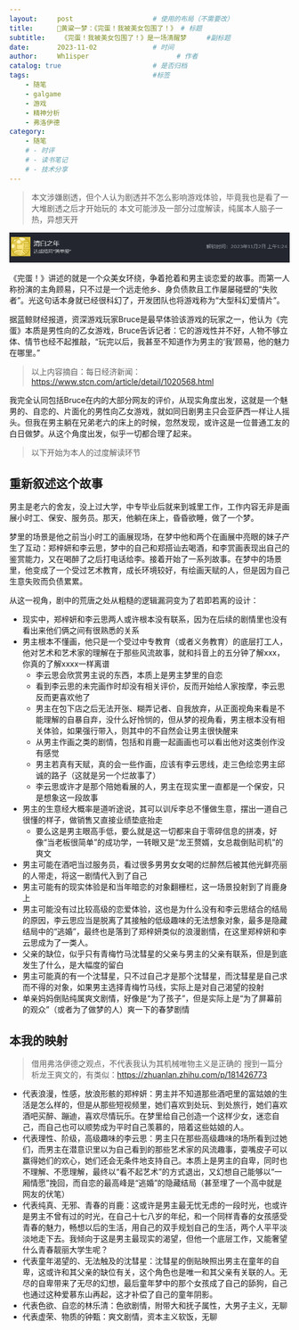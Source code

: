 ```yaml
---
layout:     post                    # 使用的布局（不需要改）
title:      🤔黄粱一梦：《完蛋！我被美女包围了！》	# 标题 
subtitle:    《完蛋！我被美女包围了！》是一场清醒梦	 #副标题
date:       2023-11-02              # 时间
author:     Wh1isper                      # 作者
catalog: true                       # 是否归档
tags:                               #标签
    - 随笔
    - galgame
    - 游戏
    - 精神分析
    - 弗洛伊德
category:
    - 随笔
    # - 时评
    # - 读书笔记
    # - 技术分享
---
```


> 本文涉嫌剧透，但个人认为剧透并不怎么影响游戏体验，毕竟我也是看了一大堆剧透之后才开始玩的
> 本文可能涉及一部分过度解读，纯属本人脑子一热，异想天开

![一周目肖鹿，无法辜负的海芋花少女](../img/2023-11-02-完蛋我被美女包围了/jda-steam.png)

《完蛋！》讲述的就是一个众美女环绕，争着抢着和男主谈恋爱的故事。而第一人称扮演的主角顾易，只不过是一个远走他乡、身负债款且工作屡屡碰壁的“失败者”。光这句话本身就已经很科幻了，开发团队也将游戏称为“大型科幻爱情片”。

据蓝鲸财经报道，资深游戏玩家Bruce是最早体验该游戏的玩家之一，他认为《完蛋》本质是男性向的乙女游戏，Bruce告诉记者：它的游戏性并不好，人物不够立体、情节也经不起推敲，“玩完以后，我甚至不知道作为男主的‘我’顾易，他的魅力在哪里。”

> 以上内容摘自：每日经济新闻： https://www.stcn.com/article/detail/1020568.html

我完全认同包括Bruce在内的大部分网友的评价，从现实角度出发，这就是一个魅男的、自恋的、片面化的男性向乙女游戏，就如同日剧男主只会亚萨西一样让人摇头。但我在男主躺在兄弟老六的床上的时候，忽然发现，或许这是一位普通工友的白日做梦。从这个角度出发，似乎一切都合理了起来。

> 以下开始为本人的过度解读环节

## 重新叙述这个故事

男主是老六的舍友，没上过大学，中专毕业后就来到城里工作，工作内容无非是画展小时工、保安、服务员。那天，他躺在床上，昏昏欲睡，做了一个梦。

梦里的场景是他之前当小时工的画展现场，在梦中他和两个在画展中亮眼的妹子产生了互动：郑梓妍和李云思，梦中的自己和郑搭讪去喝酒，和李赏画表现出自己的鉴赏能力，又在喝醉了之后打电话给李。接着开始了一系列故事。在梦中的场景里，他变成了一个受过艺术教育，成长环境较好，有绘画天赋的人，但是因为自己生意失败而负债累累。

从这一视角，剧中的荒唐之处从粗糙的逻辑漏洞变为了若即若离的设计：

- 现实中，郑梓妍和李云思两人或许根本没有联系，因为在后续的剧情里也没有看出来他们俩之间有很熟悉的关系
- 男主根本不懂画，他只是一个受过中专教育（或者义务教育）的底层打工人，他对艺术和艺术家的理解在于那些风流故事，就和抖音上的五分钟了解xxx，你真的了解xxxx一样离谱
    - 李云思会欣赏男主说的东西，本质上是男主梦里的自恋
    - 看到李云思的未完画作时却没有相关评价，反而开始给人家按摩，李云思反而更喜欢他了
    - 男主在包下店之后无法开张、糊弄记者、自我放弃，从正面视角来看是不能理解的自暴自弃，没什么好怜悯的，但从梦的视角看，男主根本没有相关体验，如果强行带入，则其中的不自然会让男主很快醒来
    - 从男主作画之类的剧情，包括和肖鹿一起画画也可以看出他对这类创作没有感觉
    - 男主若真有天赋，真的会一些作画，应该有李云思线，走三色绘恋男主邱诚的路子（这就是另一个烂故事了）
    - 李云思或许才是那个陪她看展的人，男主在现实里一直都是一个保安，只是想象这一段故事
- 男主的生意经大概率是道听途说，其可以训斥李总不懂做生意，摆出一道自己很懂的样子，做销售又直接业绩垫底抬走
    - 要么这是男主眼高手低，要么就是这一切都来自于零碎信息的拼凑，好像“当老板很简单”的成功学，一转眼又是“龙王赘婿，女总裁倒贴司机”的爽文
- 男主可能在酒吧当过服务员，看过很多男男女女喝的烂醉然后被其他光鲜亮丽的人带走，将这一剧情代入到了自己
- 男主可能有的现实体验是和当年暗恋的对象翻栅栏，这一场景投射到了肖鹿身上
- 男主可能没有过比较高级的恋爱体验，这也是为什么没有和李云思结合的结局的原因，李云思应当是脱离了其接触的低级趣味的无法想象对象，最多是隐藏结局中的“逃婚”，最终也是落到了郑梓妍类似的浪漫剧情，在这里郑梓妍和李云思成为了一类人。
- 父亲的缺位，似乎只有青梅竹马沈彗星的父亲与男主的父亲有联系，但是到底发生了什么，是大幅度的留白
- 男主可能真的有一个沈彗星，只不过自己才是那个沈彗星，而沈彗星是自己求而不得的对象，如果男主选择青梅竹马线，实际上是对自己渴望的投射
- 单亲妈妈倒贴纯属爽文剧情，好像是“为了孩子”，但是实际上是“为了屏幕前的观众”（或者为了做梦的人）爽一下的春梦剧情

## 本我的映射

> 借用弗洛伊德之观点，不代表我认为其机械唯物主义是正确的
> 搜到一篇分析龙王爽文的，有类似：https://zhuanlan.zhihu.com/p/181426773

- 代表浪漫，性感，放浪形骸的郑梓妍：男主并不知道那些酒吧里的富姑娘的生活是怎么样的，但是从那些短视频里，她们喜欢到处玩、到处旅行，她们喜欢酒吧买醉、蹦迪，喜欢尽情玩乐。在梦里给自己创造一个这样少女，迷恋自己，而自己也可以顺势成为平时自己羡慕的，陪着这些姑娘的人。
- 代表理性、阶级，高级趣味的李云思：男主只在那些高级趣味的场所看到过她们，而男主在潜意识里以为自己看到的那些艺术家的风流趣事，耍嘴皮子可以赢得她们的欢心，她们还会无条件地支持自己。本质上是男主的自卑，同时也不理解、不愿理解，最终以“看不起艺术”的方式退出，又幻想自己能够以“一厢情愿”挽回，而自恋的最高峰是“逃婚”的隐藏结局（甚至埋了一个高中就是网友的伏笔）
- 代表纯真、无邪、青春的肖鹿：这或许是男主最无忧无虑的一段时光，也或许是男主不曾有过的时光，在自己十七八岁的年纪，和一个同样青春的女孩感受青春的魅力，畅想以后的生活，用自己的双手规划自己的生活，两个人平平淡淡地走下去。我倾向于这是男主最现实的渴望，但他一个底层工作，又能奢望什么青春靓丽大学生呢？
- 代表童年渴望的、无法触及的沈彗星：沈彗星的倒贴映照出男主在童年的自卑，这或许和其父亲的缺位有关，这个角色也是唯一和其父亲有关联的人。无尽的自卑带来了无尽的幻想，最后童年梦中的那个女孩成了自己的舔狗，自己也通过这种爱慕东山再起，这才补偿了自己的童年阴影。
- 代表色欲、自恋的林乐清：色欲剧情，附带大和抚子属性，大男子主义，无聊
- 代表虚荣、物质的钟甄：爽文剧情，资本主义软饭，无聊

